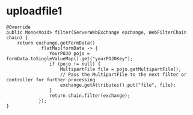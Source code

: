 # uploadfile1

    @Override
    public Mono<Void> filter(ServerWebExchange exchange, WebFilterChain chain) {
        return exchange.getFormData()
                .flatMap(formData -> {
                    YourPOJO pojo = formData.toSingleValueMap().get("yourPOJOKey");
                    if (pojo != null) {
                        MultipartFile file = pojo.getMultipartFile();
                        // Pass the MultipartFile to the next filter or controller for further processing
                        exchange.getAttributes().put("file", file);
                    }
                    return chain.filter(exchange);
                });
    }
